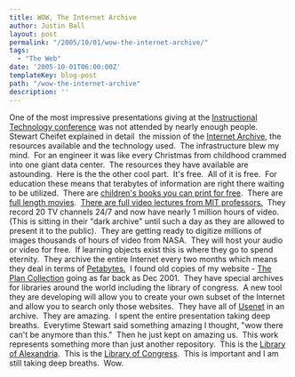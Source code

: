 ```yaml
---
title: WOW, The Internet Archive
author: Justin Ball
layout: post
permalink: "/2005/10/01/wow-the-internet-archive/"
tags:
  - "The Web"
date: '2005-10-01T06:00:00Z'
templateKey: blog-post
path: "/wow-the-internet-archive"
description: ''
---
```


One of the most impressive presentations giving at the [Instructional Technology conference][1] was not attended by nearly enough people.  Stewart Cheifet explained in detail  the mission of the [Internet Archive][2],
the resources available and the technology used.  The
infrastructure blew my mind.  For an engineer it was like every
Christmas from childhood crammed into one giant data center.  The
resources they have available are astounding.  Here is the the
other cool part.  It's free.  All of it is free.  For
education these means that terabytes of information are right there
waiting to be utilized.  There are [children's books you can print
for free][3].  There are [full length movies][4].  [There are full
video lectures from MIT professors.][5]  They record 20 TV channels
24/7 and now have nearly 1 million hours of video.  (This is
sitting in their "dark archive" until such a day as they are allowed to
present it to the public).  They are getting ready to digitize
millions of images thousands of hours of video from NASA.  They will host your audio or video for free.  If
learning objects exist this is where they go to spend eternity. 
They archive the entire Internet every two months which means they deal
in terms of [Petabytes.][6]  I found old copies of my website - [The Plan Collection][7]
going as far back as Dec 2001.  They have special archives for
libraries around the world including the library of congress.  A
new tool they are developing will allow you to create your own subset
of the Internet and allow you to search only those websites.  They
have all of [Usenet][8]
in an archive.  They are amazing.  I spent the entire
presentation taking deep breaths.  Everytime Stewart said
something amazing I thought, "wow there can't be anymore than
this."  Then he just kept on amazing us.  This work
represents something more than just another repository.  This is
the [Library of Alexandria][9].  This is the [Library of Congress][10].  This is important and I am still taking deep breaths.  Wow.

 [1]: http://cosl.usu.edu/conference/
 [2]: http://www.archive.org/
 [3]: http://www.archive.org/details/iacl
 [4]: http://www.archive.org/details/movies
 [5]: http://www.archive.org/details/arsdigita
 [6]: http://en.wikipedia.org/wiki/Petabyte
 [7]: http://www.theplancollection.com
 [8]: http://groups.google.com/grphp?hl=en&tab=wg&q=
 [9]: http://en.wikipedia.org/wiki/Library_at_Alexandria
 [10]: http://www.loc.gov/
